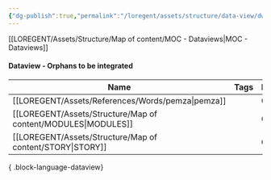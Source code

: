 ```yaml
---
{"dg-publish":true,"permalink":"/loregent/assets/structure/data-view/dw-orphans-to-be-integrated/"}
---
```



[[LOREGENT/Assets/Structure/Map of content/MOC - Dataviews\|MOC - Dataviews]]
#### Dataview - Orphans to be integrated

| Name                                                             | Tags      | In | Out | Date       | Folder                                   |
| ---------------------------------------------------------------- | --------- | -- | --- | ---------- | ---------------------------------------- |
| [[LOREGENT/Assets/References/Words/pemza\|pemza]]             | <ul></ul> | 0  | 0   | 08.04.2025 | LOREGENT/Assets/References/Words         |
| [[LOREGENT/Assets/Structure/Map of content/MODULES\|MODULES]] | <ul></ul> | 0  | 0   | 08.04.2025 | LOREGENT/Assets/Structure/Map of content |
| [[LOREGENT/Assets/Structure/Map of content/STORY\|STORY]]     | <ul></ul> | 0  | 0   | 08.04.2025 | LOREGENT/Assets/Structure/Map of content |

{ .block-language-dataview}
